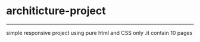 # architicture-project
------------------------------------
simple responsive project using pure html and CSS only .it contain 10 pages
